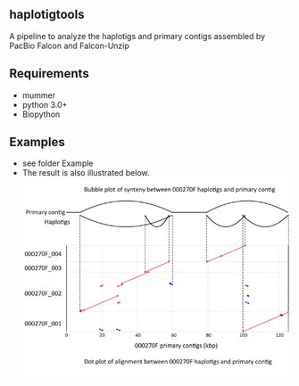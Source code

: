 ## haplotigtools
A pipeline to analyze the haplotigs and primary contigs assembled by PacBio Falcon and Falcon-Unzip

## Requirements
* mummer
* python 3.0+
* Biopython

## Examples
* see folder Example
* The result is also illustrated below.
![](example/haptools.fig.png)
